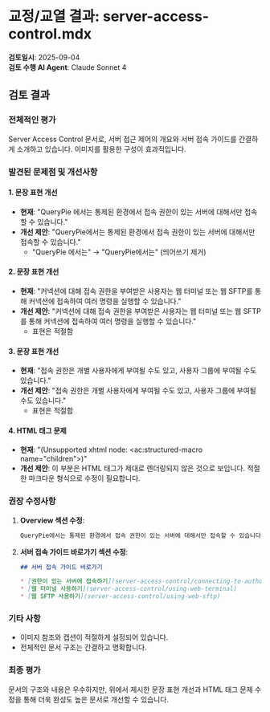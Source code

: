 # 교정/교열 결과: server-access-control.mdx

**검토일시**: 2025-09-04  
**검토 수행 AI Agent**: Claude Sonnet 4

## 검토 결과

### 전체적인 평가
Server Access Control 문서로, 서버 접근 제어의 개요와 서버 접속 가이드를 간결하게 소개하고 있습니다. 이미지를 활용한 구성이 효과적입니다.

### 발견된 문제점 및 개선사항

#### 1. 문장 표현 개선
- **현재**: "QueryPie 에서는 통제된 환경에서 접속 권한이 있는 서버에 대해서만 접속할 수 있습니다."
- **개선 제안**: "QueryPie에서는 통제된 환경에서 접속 권한이 있는 서버에 대해서만 접속할 수 있습니다."
  - "QueryPie 에서는" → "QueryPie에서는" (띄어쓰기 제거)

#### 2. 문장 표현 개선
- **현재**: "커넥션에 대해 접속 권한을 부여받은 사용자는 웹 터미널 또는 웹 SFTP를 통해 커넥션에 접속하여 여러 명령을 실행할 수 있습니다."
- **개선 제안**: "커넥션에 대해 접속 권한을 부여받은 사용자는 웹 터미널 또는 웹 SFTP를 통해 커넥션에 접속하여 여러 명령을 실행할 수 있습니다."
  - 표현은 적절함

#### 3. 문장 표현 개선
- **현재**: "접속 권한은 개별 사용자에게 부여될 수도 있고, 사용자 그룹에 부여될 수도 있습니다."
- **개선 제안**: "접속 권한은 개별 사용자에게 부여될 수도 있고, 사용자 그룹에 부여될 수도 있습니다."
  - 표현은 적절함

#### 4. HTML 태그 문제
- **현재**: "(Unsupported xhtml node: &lt;ac:structured-macro name="children"&gt;)"
- **개선 제안**: 이 부분은 HTML 태그가 제대로 렌더링되지 않은 것으로 보입니다. 적절한 마크다운 형식으로 수정이 필요합니다.

### 권장 수정사항

1. **Overview 섹션 수정**:
   ```markdown
   QueryPie에서는 통제된 환경에서 접속 권한이 있는 서버에 대해서만 접속할 수 있습니다. 커넥션에 대해 접속 권한을 부여받은 사용자는 웹 터미널 또는 웹 SFTP를 통해 커넥션에 접속하여 여러 명령을 실행할 수 있습니다. 접속 권한은 개별 사용자에게 부여될 수도 있고, 사용자 그룹에 부여될 수도 있습니다.
   ```

2. **서버 접속 가이드 바로가기 섹션 수정**:
   ```markdown
   ## 서버 접속 가이드 바로가기
   
   * [권한이 있는 서버에 접속하기](server-access-control/connecting-to-authorized-servers)
   * [웹 터미널 사용하기](server-access-control/using-web-terminal)
   * [웹 SFTP 사용하기](server-access-control/using-web-sftp)
   ```

### 기타 사항
- 이미지 참조와 캡션이 적절하게 설정되어 있습니다.
- 전체적인 문서 구조는 간결하고 명확합니다.

### 최종 평가
문서의 구조와 내용은 우수하지만, 위에서 제시한 문장 표현 개선과 HTML 태그 문제 수정을 통해 더욱 완성도 높은 문서로 개선할 수 있습니다.

